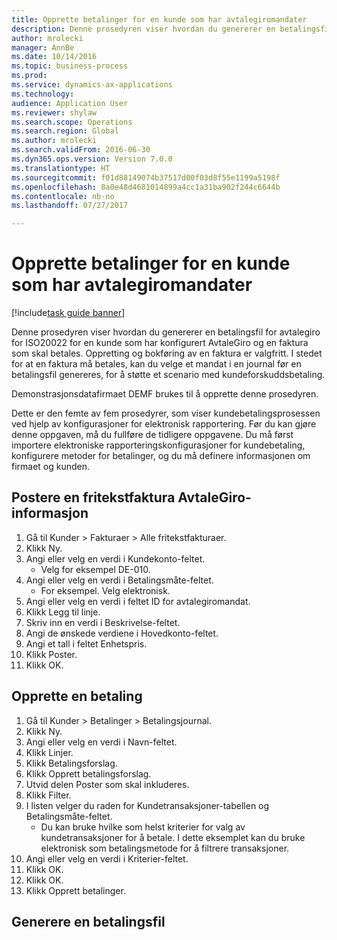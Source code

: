 ```yaml
--- 
title: Opprette betalinger for en kunde som har avtalegiromandater
description: Denne prosedyren viser hvordan du genererer en betalingsfil for avtalegiro for ISO20022 for en kunde som har konfigurert AvtaleGiro og en faktura som skal betales.
author: mrolecki
manager: AnnBe
ms.date: 10/14/2016
ms.topic: business-process
ms.prod: 
ms.service: dynamics-ax-applications
ms.technology: 
audience: Application User
ms.reviewer: shylaw
ms.search.scope: Operations
ms.search.region: Global
ms.author: mrolecki
ms.search.validFrom: 2016-06-30
ms.dyn365.ops.version: Version 7.0.0
ms.translationtype: HT
ms.sourcegitcommit: f01d88149074b37517d00f03d8f55e1199a5198f
ms.openlocfilehash: 8a0e48d4681014899a4cc1a31ba902f244c6644b
ms.contentlocale: nb-no
ms.lasthandoff: 07/27/2017

---
```

# <a name="create-payments-for-a-customer-who-have-direct-debit-mandates"></a>Opprette betalinger for en kunde som har avtalegiromandater

[!include[task guide banner](../../includes/task-guide-banner.md)]

Denne prosedyren viser hvordan du genererer en betalingsfil for avtalegiro for ISO20022 for en kunde som har konfigurert AvtaleGiro og en faktura som skal betales. Oppretting og bokføring av en faktura er valgfritt. I stedet for at en faktura må betales, kan du velge et mandat i en journal før en betalingsfil genereres, for å støtte et scenario med kundeforskuddsbetaling.



Demonstrasjonsdatafirmaet DEMF brukes til å opprette denne prosedyren.



Dette er den femte av fem prosedyrer, som viser kundebetalingsprosessen ved hjelp av konfigurasjoner for elektronisk rapportering. Før du kan gjøre denne oppgaven, må du fullføre de tidligere oppgavene. Du må først importere elektroniske rapporteringskonfigurasjoner for kundebetaling, konfigurere metoder for betalinger, og du må definere informasjonen om firmaet og kunden. 


## <a name="post-a-free-text-invoice-with-direct-debit-information"></a>Postere en fritekstfaktura AvtaleGiro-informasjon
1. Gå til Kunder > Fakturaer > Alle fritekstfakturaer.
2. Klikk Ny.
3. Angi eller velg en verdi i Kundekonto-feltet.
    * Velg for eksempel DE-010.  
4. Angi eller velg en verdi i Betalingsmåte-feltet.
    * For eksempel. Velg elektronisk.  
5. Angi eller velg en verdi i feltet ID for avtalegiromandat.
6. Klikk Legg til linje.
7. Skriv inn en verdi i Beskrivelse-feltet.
8. Angi de ønskede verdiene i Hovedkonto-feltet.
9. Angi et tall i feltet Enhetspris.
10. Klikk Poster.
11. Klikk OK.

## <a name="create-a-payment"></a>Opprette en betaling
1. Gå til Kunder > Betalinger > Betalingsjournal.
2. Klikk Ny.
3. Angi eller velg en verdi i Navn-feltet.
4. Klikk Linjer.
5. Klikk Betalingsforslag.
6. Klikk Opprett betalingsforslag.
7. Utvid delen Poster som skal inkluderes.
8. Klikk Filter.
9. I listen velger du raden for Kundetransaksjoner-tabellen og Betalingsmåte-feltet.
    * Du kan bruke hvilke som helst kriterier for valg av kundetransaksjoner for å betale. I dette eksemplet kan du bruke elektronisk som betalingsmetode for å filtrere transaksjoner.  
10. Angi eller velg en verdi i Kriterier-feltet.
11. Klikk OK.
12. Klikk OK.
13. Klikk Opprett betalinger.

## <a name="generate-a-payment-file"></a>Generere en betalingsfil


